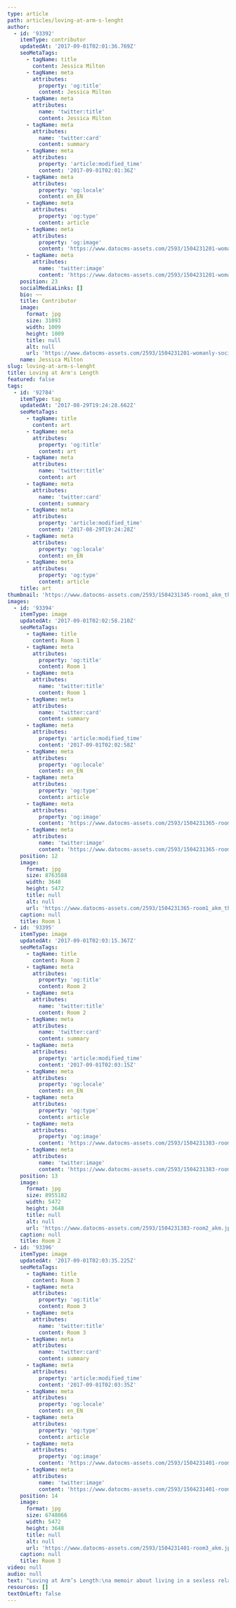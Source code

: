 ```yaml
---
type: article
path: articles/loving-at-arm-s-lenght
author:
  - id: '93392'
    itemType: contributor
    updatedAt: '2017-09-01T02:01:36.769Z'
    seoMetaTags:
      - tagName: title
        content: Jessica Milton
      - tagName: meta
        attributes:
          property: 'og:title'
          content: Jessica Milton
      - tagName: meta
        attributes:
          name: 'twitter:title'
          content: Jessica Milton
      - tagName: meta
        attributes:
          name: 'twitter:card'
          content: summary
      - tagName: meta
        attributes:
          property: 'article:modified_time'
          content: '2017-09-01T02:01:36Z'
      - tagName: meta
        attributes:
          property: 'og:locale'
          content: en_EN
      - tagName: meta
        attributes:
          property: 'og:type'
          content: article
      - tagName: meta
        attributes:
          property: 'og:image'
          content: 'https://www.datocms-assets.com/2593/1504231201-womanly-social-assets_circle_blk_crop2.jpg?'
      - tagName: meta
        attributes:
          name: 'twitter:image'
          content: 'https://www.datocms-assets.com/2593/1504231201-womanly-social-assets_circle_blk_crop2.jpg?'
    position: 23
    socialMediaLinks: []
    bio: ~~
    title: Contributor
    image:
      format: jpg
      size: 31093
      width: 1009
      height: 1009
      title: null
      alt: null
      url: 'https://www.datocms-assets.com/2593/1504231201-womanly-social-assets_circle_blk_crop2.jpg?'
    name: Jessica Milton
slug: loving-at-arm-s-lenght
title: Loving at Arm's Length
featured: false
tags:
  - id: '92784'
    itemType: tag
    updatedAt: '2017-08-29T19:24:28.662Z'
    seoMetaTags:
      - tagName: title
        content: art
      - tagName: meta
        attributes:
          property: 'og:title'
          content: art
      - tagName: meta
        attributes:
          name: 'twitter:title'
          content: art
      - tagName: meta
        attributes:
          name: 'twitter:card'
          content: summary
      - tagName: meta
        attributes:
          property: 'article:modified_time'
          content: '2017-08-29T19:24:28Z'
      - tagName: meta
        attributes:
          property: 'og:locale'
          content: en_EN
      - tagName: meta
        attributes:
          property: 'og:type'
          content: article
    title: art
thumbnail: 'https://www.datocms-assets.com/2593/1504231345-room1_akm_thumbnail.jpg?'
images:
  - id: '93394'
    itemType: image
    updatedAt: '2017-09-01T02:02:58.210Z'
    seoMetaTags:
      - tagName: title
        content: Room 1
      - tagName: meta
        attributes:
          property: 'og:title'
          content: Room 1
      - tagName: meta
        attributes:
          name: 'twitter:title'
          content: Room 1
      - tagName: meta
        attributes:
          name: 'twitter:card'
          content: summary
      - tagName: meta
        attributes:
          property: 'article:modified_time'
          content: '2017-09-01T02:02:58Z'
      - tagName: meta
        attributes:
          property: 'og:locale'
          content: en_EN
      - tagName: meta
        attributes:
          property: 'og:type'
          content: article
      - tagName: meta
        attributes:
          property: 'og:image'
          content: 'https://www.datocms-assets.com/2593/1504231365-room1_akm_thumbnail.jpg?'
      - tagName: meta
        attributes:
          name: 'twitter:image'
          content: 'https://www.datocms-assets.com/2593/1504231365-room1_akm_thumbnail.jpg?'
    position: 12
    image:
      format: jpg
      size: 8763588
      width: 3648
      height: 5472
      title: null
      alt: null
      url: 'https://www.datocms-assets.com/2593/1504231365-room1_akm_thumbnail.jpg?'
    caption: null
    title: Room 1
  - id: '93395'
    itemType: image
    updatedAt: '2017-09-01T02:03:15.367Z'
    seoMetaTags:
      - tagName: title
        content: Room 2
      - tagName: meta
        attributes:
          property: 'og:title'
          content: Room 2
      - tagName: meta
        attributes:
          name: 'twitter:title'
          content: Room 2
      - tagName: meta
        attributes:
          name: 'twitter:card'
          content: summary
      - tagName: meta
        attributes:
          property: 'article:modified_time'
          content: '2017-09-01T02:03:15Z'
      - tagName: meta
        attributes:
          property: 'og:locale'
          content: en_EN
      - tagName: meta
        attributes:
          property: 'og:type'
          content: article
      - tagName: meta
        attributes:
          property: 'og:image'
          content: 'https://www.datocms-assets.com/2593/1504231383-room2_akm.jpg?'
      - tagName: meta
        attributes:
          name: 'twitter:image'
          content: 'https://www.datocms-assets.com/2593/1504231383-room2_akm.jpg?'
    position: 13
    image:
      format: jpg
      size: 8955182
      width: 5472
      height: 3648
      title: null
      alt: null
      url: 'https://www.datocms-assets.com/2593/1504231383-room2_akm.jpg?'
    caption: null
    title: Room 2
  - id: '93396'
    itemType: image
    updatedAt: '2017-09-01T02:03:35.225Z'
    seoMetaTags:
      - tagName: title
        content: Room 3
      - tagName: meta
        attributes:
          property: 'og:title'
          content: Room 3
      - tagName: meta
        attributes:
          name: 'twitter:title'
          content: Room 3
      - tagName: meta
        attributes:
          name: 'twitter:card'
          content: summary
      - tagName: meta
        attributes:
          property: 'article:modified_time'
          content: '2017-09-01T02:03:35Z'
      - tagName: meta
        attributes:
          property: 'og:locale'
          content: en_EN
      - tagName: meta
        attributes:
          property: 'og:type'
          content: article
      - tagName: meta
        attributes:
          property: 'og:image'
          content: 'https://www.datocms-assets.com/2593/1504231401-room3_akm.jpg?'
      - tagName: meta
        attributes:
          name: 'twitter:image'
          content: 'https://www.datocms-assets.com/2593/1504231401-room3_akm.jpg?'
    position: 14
    image:
      format: jpg
      size: 6748066
      width: 5472
      height: 3648
      title: null
      alt: null
      url: 'https://www.datocms-assets.com/2593/1504231401-room3_akm.jpg?'
    caption: null
    title: Room 3
video: null
audio: null
text: "Loving at Arm’s Length:\na memoir about living in a sexless relationship.\n\n\tAs a woman it can be difficult to imagine an instance where a man would not want to have sex with you. With all the misogyny, societal expectations, and disadvantages to being a woman today, one of the times sexism seemingly benefits us is when it comes to sparing us this rejection. Yet somehow I found myself there, in a situation where I slept next to a man who, night after night, didn’t lay a finger on me. To say I was lonely would be an understatement. I was more than lonely: I was embarrassed, I was angry, and I was being extremely selfish.\n\tThis man and I, let’s call him Christian, had been in a committed relationship for quite some time. We had fun together, rarely fought, loved each other, and were truly best friends. People loved to spend time with us for that reason. We gave each other space, while also being a part of each other's world. It was the perfect balance.\n\tBalance, however, is delicate, and ours was soon disrupted. As is common with couples who spend their youth together, we eventually both wanted to break free. We went our separate ways. I moved into an apartment in an exciting new city, with my best friends. I began working on my career, and started dating for the first time in three years. A year had gone by since the break up, and I was just beginning to strike a new balance, when Christian and I decided to give the relationship another shot. In hindsight, we both should have known it was a premature move. But hindsight is a presumptuous bitch who only knows to say “told ya so.” And so, we tried. But modern dating is complicated. To make a long story short, I was caught chatting up another guy via iMessage, on my MacBook. We seemingly resolved the issue, and made a solid re-commitment to our relationship, but this was the beginning of the end.\n\tWe always had what I would call an “above average” sex life. After this incident occurred, his drive nearly vanished. Christian’s view of me had changed for having betrayed his trust. Sex was still happening, but much less frequently. At this point in time, the universe conspired in such a way that my lease was going to be up, and we had the opportunity to move in together. Neither of us was ready, we both knew that, so we didn’t make any immediate formal decisions. But on move-out day, Christian drove that U-Haul straight to our new place, no discussions. It was almost as if we were too scared to say it out loud. Our inner-selves must have known then, what we would learn later by moving in together.\nFor nine months we lived in the same house, slept in the same room, and shared the same bed. And for nine months, we did not once have sex. We tried in the beginning, but it quickly became clear that that part of our bond had died. I was too ashamed to talk to my friends about it, so I kept this to myself. I knew that people would think Christian was cheating, but I knew he wasn’t. The tears in his eyes, and the pain in his face, made that impossible to doubt. Our sex struggles were probably harder for him to bear than they were for me. The amount of mutual crying, and late night conversations that went into soothing a living, breathing wound is unimaginable. I blamed myself for what I had done, for not being as attractive as I was before, for being a nag. Christian insisted it had nothing to do with me, and blamed himself for gaining weight, for low self-confidence due to hair loss, for undiagnosed depression. Regardless of where the blame lay, we still had a problem, and we had no idea how to fix it. So, we both stopped trying. I became a recluse, turning to booze and TV as distractions, and Christian escaped by hanging with his friends or at the gym, as often as possible. Everyday, we kissed, said “I love you,” shared meals, and held each other, until we fell asleep. There was still so much love and intimacy between us, but nothing was enough to fill the void of a physical, sexual connection for us, no matter how much we tried to convince ourselves otherwise.\n\tWhen we did muster up the courage to try, the sex was forced, and uncomfortable. Like having sex with a stranger, but sober. We agreed, once again, that it would be best for us to end the relationship. At that point, I thought I would never have a healthy sexual relationship again. I was so terrified of my body not working, of it not doing what I needed and wanted it to do, that I avoided sexual contact for months afterward. When I did finally have sex again, it was with a man who I spent months getting to know intimately before taking that step, and even then I was afraid. Learning that my body was not broken was more painful than I could have expected. Our relationship is what was broken, and my sexuality was only a casualty of that. I moved out, and began the process of healing what I would learn to call sexual trauma. Christian moved on too, eventually saw a doctor to regulate his low libido, and, with time, we became great friends. \n\tLooking back, one of my regrets is not sharing this experience with people around me as it was happening. I’ve since met various women who have been in similar situations, and I feel honored to have contributed to their healing. Back then, I would’ve given anything to talk to someone in the same position as me; to feel less alone and less humiliated. I also regret expecting Christian to have all the answers for me. I neglected to acknowledge that he was hurting, too. He was experiencing physical and mental pain, in addition to bearing my emotional weight. He never tried to pass it off on me, though. I, however, never hesitated to point the finger at him for not wanting me, not telling me what I needed to do to to make it better, and for running around with his friends instead of staying with me. Ultimately, the way I interacted with him during our hardship was unfair, and is what I’ve had the hardest time forgiving myself for.\nIf this story reflects your (or a loved one’s) experience, my only plea is that you remember that sexuality is not “one size fits all.” Intimacy, sex, and love are all important parts of a relationship, but can mean different things to different people. Christian being a man does not exempt him from sickness, mental illness, and other ailments that contribute to sexual health and readiness. In these moments, we have the opportunity to examine how ideas of masculinity can also hurt men deeply. I advise anyone in a sexless relationship to check their ego at the door because, more often than not, when sexual problems arise they are from within, and not a reflection of their partner. I would urge them to lovingly support their partner, whether from inside the relationship or out of it. Read the book “Come as You Are,” by Emily Nagoski, maybe even as a couple. Educate yourselves, act from love instead of fear, and remember that one day, you will have your desires fulfilled.\n\nPhotography by: Ariana Mygatt"
resources: []
textOnLeft: false
---
```


